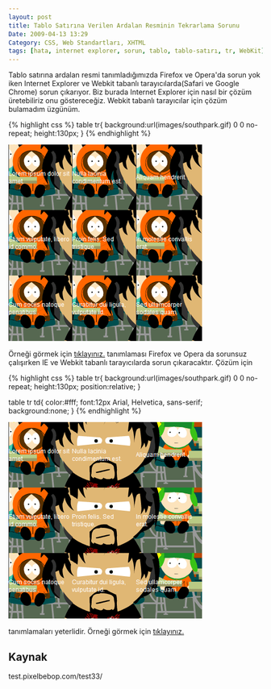 ```yaml
---
layout: post
title: Tablo Satırına Verilen Ardalan Resminin Tekrarlama Sorunu
Date: 2009-04-13 13:29
Category: CSS, Web Standartları, XHTML
tags: [hata, internet explorer, sorun, tablo, tablo-satırı, tr, WebKit]
---
```


Tablo satırına ardalan resmi tanımladığımızda Firefox ve Opera'da sorun
yok iken Internet Explorer ve Webkit tabanlı tarayıcılarda(Safari ve
Google Chrome) sorun çıkarıyor. Biz burada Internet Explorer için nasıl
bir çözüm üretebiliriz onu göstereceğiz. Webkit tabanlı tarayıcılar için
çözüm bulamadım üzgünüm.

{% highlight css %}
table tr{
    background:url(images/southpark.gif) 0 0 no-repeat;
    height:130px;
}
{% endhighlight %}

![İE de hatalı resmi][]

Örneği görmek için [tıklayınız.][] tanımlaması Firefox ve Opera da
sorunsuz çalışırken IE ve Webkit tabanlı tarayıcılarda sorun
çıkaracaktır. Çözüm için

{% highlight css %}
table tr{
    background:url(images/southpark.gif) 0 0 no-repeat;
    height:130px;
    position:relative;
}

table tr td{
    color:#fff;
    font:12px Arial, Helvetica, sans-serif;
    background:none;
}
{% endhighlight %}

![İE düzeltişmiş görüntüsü][]

tanımlamaları yeterlidir. Örneği görmek için [tıklayınız.][1]

## Kaynak

test.pixelbebop.com/test33/

  [İE de hatalı resmi]: /images/tr_hatali_ie.gif
  [tıklayınız.]: /dokumanlar/tablo_satiri.html
  [İE düzeltişmiş görüntüsü]: /images/tr_duzeltilmis_ie.gif
  [1]: /dokumanlar/tablo_satiri2.html
